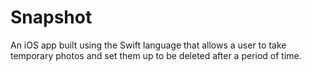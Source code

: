 # Snapshot

An iOS app built using the Swift language that allows a user to take temporary photos and set them up to be deleted after a period of time.

